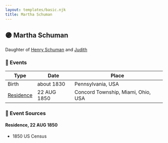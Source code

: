 ```yaml
---
layout: templates/basic.njk
title: Martha Schuman
---
```

## 🟣 Martha Schuman

Daughter of [Henry Schuman](/people/6/6084048) and [Judith ](/people/9/94900602)

### 📆 Events

Type | Date | Place
------ | ------ | ------
Birth | about 1830 | Pennsylvania, USA
[Residence](#event-1) | 22 AUG 1850 | Concord Township, Miami, Ohio, USA

### 📰 Event Sources

#### <a id="event-1"></a> Residence, 22 AUG 1850
* 1850 US Census